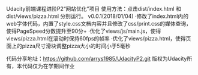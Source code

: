 Udacity前端课程进阶P2“网站优化”项目
使用方法：点击dist/index.html 和dist/views/pizza.html 分别运行。
v0.0.1(2018/01/04)
·修改了index.html内的web字体代码，内置了style.css文档内容并且修改了css/print.css的媒体查询，使得PageSpeed分数提升至90分+
·优化了views/js/main.js，使得views/pizza.html在滚动时保持60fps的帧率
·优化了views/pizza.html，使得页面上的pizza尺寸滑块调整pizza大小的时间小于5毫秒

代码分享地址：https://github.com/arrys1985/UdacityP2.git 版权为Udacity所有，本代码仅为在学期间作业